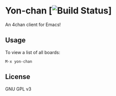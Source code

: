 Yon-chan [![Build Status](https://travis-ci.org/davexunit/yon-chan.png)]
========

An 4chan client for Emacs!

Usage
-----

To view a list of all boards:

```
M-x yon-chan
```

License
-------

GNU GPL v3
